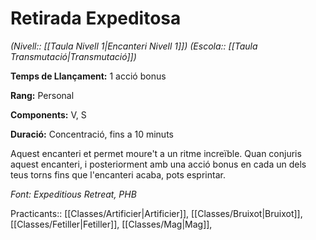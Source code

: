 # Retirada Expeditosa

*(Nivell:: [[Taula Nivell 1|Encanteri Nivell 1]]) (Escola:: [[Taula Transmutació|Transmutació]])*

**Temps de Llançament:** 1 acció bonus

**Rang:** Personal

**Components:** V, S

**Duració:** Concentració, fins a 10 minuts

Aquest encanteri et permet moure't a un ritme increïble. Quan conjuris aquest encanteri, i posteriorment amb una acció bonus en cada un dels teus torns fins que l'encanteri acaba, pots esprintar.


*Font: Expeditious Retreat, PHB*



Practicants:: [[Classes/Artificier|Artificier]], [[Classes/Bruixot|Bruixot]], [[Classes/Fetiller|Fetiller]], [[Classes/Mag|Mag]], 